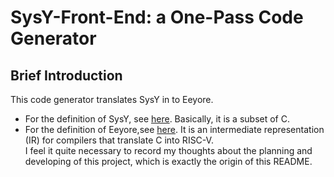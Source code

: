 # SysY-Front-End: a One-Pass Code Generator
## Brief Introduction
This code generator translates SysY in to Eeyore.  
* For the definition of SysY, see [here](https://pku-minic.github.io/online-doc/#/sysy/). Basically, it is a subset of C.  
* For the definition of Eeyore,see [here](https://pku-minic.github.io/online-doc/#/ir/eeyore). It is an intermediate representation (IR) for compilers that translate C into RISC-V.  
I feel it quite necessary to record my thoughts about the planning and developing of this project, which is exactly the origin of this README.  
